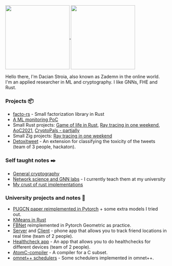 <a href="https://github.com/anuraghazra/github-readme-stats">
  <img align="center" height = "200px" src="https://github-readme-stats.vercel.app/api/top-langs/?username=zademn&theme=tokyonight&hide=jupyter%20notebook&langs_count=4" />
</a>
<a href="https://github.com/anuraghazra/convoychat">
  <img align="center" height = "200px" src="https://github-readme-stats.vercel.app/api?username=Zademn&show_icons=true&theme=tokyonight" />
</a>

Hello there, I'm Dacian Stroia, also known as Zademn in the online world. I'm an applied researcher in ML and cryptography. I like GNNs, FHE and Rust.

### Projects :package:
- [facto-rs](https://github.com/zademn/fourq-rust) - Small factorization library in Rust
- [A ML monitoring PoC](https://github.com/zademn/mnist-mlops-learning)
- Small Rust projects: [Game of life in Rust](https://github.com/zademn/game-of-life-rust), [Ray tracing in one weekend](https://github.com/zademn/rust-rayt-weekend), [AoC2021](https://github.com/zademn/advent-of-rust-2021), [CryptoPals - partially](https://github.com/zademn/CryptoPalsRust)
- Small Zig projects: [Ray tracing in one weekend](https://github.com/zademn/rayt-weekeend-zig)
- [Detoxitweet](https://github.com/DeluxeOwl/detoxifier-extension) - An extension for classifying the toxicity of the tweets (team of 3 people, hackaton). 
### Self taught notes :black_nib:
- [General cryptography](https://github.com/zademn/EverythingCrypto) 
- [Network science and GNN labs](https://github.com/zademn/netsci-labs) - I currently teach them at my university
- [My crust of rust implementations](https://github.com/zademn/crust-of-rust-learning)

### University projects and notes :school:
- [PUGCN paper reimplemented in Pytorch](https://github.com/zademn/PU-GCN-pytorch) + some extra models I tried out.
- [KMeans in Rust](https://github.com/zademn/big-data-analysis)
- [FBNet](https://github.com/zademn/fbnet-pyg) reimplemented in Pytorch Geometric as practice. 
- [Server](https://github.com/DeluxeOwl/findmefindyou-server) and [Client](https://github.com/DeluxeOwl/findmefindyou-client) - phone app that allows you to track friend locations in real time (team of 2 people). 
- [Healthcheck app](https://github.com/zademn/IC2021) - An app that allows you to do healthchecks for different devices (team of 2 people). 
- [AtomC-compiler](https://github.com/zademn/AtomC-compiler) - A compiler for a C subset.
- [omnet++ schedulers](https://github.com/zademn/omnetpp-schedulers) - Some schedulers implemented in omnet++.  
<!--
**zademn/zademn** is a ✨ _special_ ✨ repository because its `README.md` (this file) appears on your GitHub profile.

Here are some ideas to get you started:

- 🔭 I’m currently working on ...
- 🌱 I’m currently learning ...
- 👯 I’m looking to collaborate on ...
- 🤔 I’m looking for help with ...
- 💬 Ask me about ...
- 📫 How to reach me: ...
- 😄 Pronouns: ...
- ⚡ Fun fact: ...
-->
